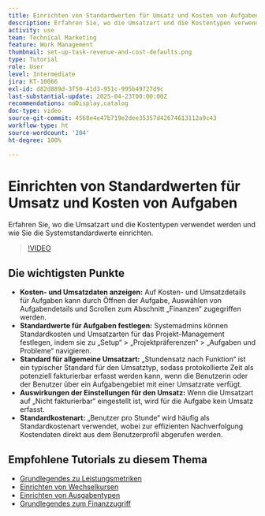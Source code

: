 ```yaml
---
title: Einrichten von Standardwerten für Umsatz und Kosten von Aufgaben
description: Erfahren Sie, wo die Umsatzart und die Kostentypen verwendet werden und wie Sie die Systemstandardwerte einrichten.
activity: use
team: Technical Marketing
feature: Work Management
thumbnail: set-up-task-revenue-and-cost-defaults.png
type: Tutorial
role: User
level: Intermediate
jira: KT-10066
exl-id: d82d889d-3f50-41d3-951c-995b49727d9c
last-substantial-update: 2025-04-23T00:00:00Z
recommendations: noDisplay,catalog
doc-type: video
source-git-commit: 4568e4e47b719e2dee35357d42674613112a9c43
workflow-type: ht
source-wordcount: '204'
ht-degree: 100%

---
```



# Einrichten von Standardwerten für Umsatz und Kosten von Aufgaben

Erfahren Sie, wo die Umsatzart und die Kostentypen verwendet werden und wie Sie die Systemstandardwerte einrichten.

>[!VIDEO](https://video.tv.adobe.com/v/3457685/?quality=12&learn=on&enablevpops)

## Die wichtigsten Punkte

* **Kosten- und Umsatzdaten anzeigen:** Auf Kosten- und Umsatzdetails für Aufgaben kann durch Öffnen der Aufgabe, Auswählen von Aufgabendetails und Scrollen zum Abschnitt „Finanzen“ zugegriffen werden.
* **Standardwerte für Aufgaben festlegen:** Systemadmins können Standardkosten und Umsatzarten für das Projekt-Management festlegen, indem sie zu „Setup“ > „Projektpräferenzen“ > „Aufgaben und Probleme“ navigieren.
* **Standard für allgemeine Umsatzart:** „Stundensatz nach Funktion“ ist ein typischer Standard für den Umsatztyp, sodass protokollierte Zeit als potenziell fakturierbar erfasst werden kann, wenn die Benutzerin oder der Benutzer über ein Aufgabengebiet mit einer Umsatzrate verfügt.
* **Auswirkungen der Einstellungen für den Umsatz:** Wenn die Umsatzart auf „Nicht fakturierbar“ eingestellt ist, wird für die Aufgabe kein Umsatz erfasst.
* **Standardkostenart:** „Benutzer pro Stunde“ wird häufig als Standardkostenart verwendet, wobei zur effizienten Nachverfolgung Kostendaten direkt aus dem Benutzerprofil abgerufen werden.


## Empfohlene Tutorials zu diesem Thema

* [Grundlegendes zu Leistungsmetriken](/help/manage-work/project-finances/understand-performance-metrics.md)
* [Einrichten von Wechselkursen](/help/manage-work/project-finances/set-up-exchange-rates.md)
* [Einrichten von Ausgabentypen](/help/manage-work/project-finances/set-up-expense-types.md)
* [Grundlegendes zum Finanzzugriff](/help/manage-work/project-finances/understand-financial-access.md)
